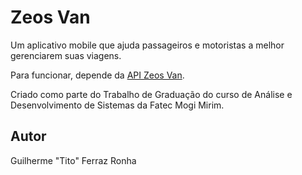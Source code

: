 # Zeos Van

Um aplicativo mobile que ajuda passageiros e motoristas a melhor gerenciarem
suas viagens.

Para funcionar, depende da [API Zeos Van](https://github.com/GuilhermeTito/api-zeos-van).

Criado como parte do Trabalho de Graduação do curso de Análise e Desenvolvimento de Sistemas da Fatec Mogi Mirim.

## Autor

Guilherme "Tito" Ferraz Ronha
